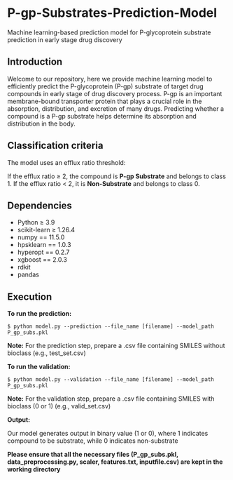 # P-gp-Substrates-Prediction-Model
Machine learning-based prediction model for P-glycoprotein substrate prediction in early stage drug discovery

## Introduction ## 

Welcome to our repository, here we provide machine learning model to efficiently predict the P-glycoprotein (P-gp) substrate of target drug compounds in early stage of drug discovery process.
P-gp is an important membrane-bound transporter protein that plays a crucial role in the absorption, distribution, and excretion of many drugs. Predicting whether a compound is a P-gp substrate helps determine its absorption and distribution in the body.

## Classification criteria ##
The model uses an efflux ratio threshold:
<p>
  If the efflux ratio &ge; 2, the compound is <strong>P-gp Substrate</strong> and belongs to class 1.
  If the efflux ratio &lt; 2, it is <strong>Non-Substrate</strong> and belongs to class 0.
</p>


## Dependencies ##

- Python ≥ 3.9
- scikit-learn ≥ 1.26.4
- numpy == 11.5.0
- hpsklearn == 1.0.3
- hyperopt == 0.2.7
- xgboost == 2.0.3
- rdkit
- pandas

## Execution ##
**To run the prediction:**

```
$ python model.py --prediction --file_name [filename] --model_path P_gp_subs.pkl
```
<strong>Note:</strong> For the prediction step, prepare a .csv file containing SMILES without bioclass (e.g., test_set.csv)

**To run the validation:**

```
$ python model.py --validation --file_name [filename] --model_path P_gp_subs.pkl
```
<strong>Note:</strong> For the validation step, prepare a .csv file containing SMILES with bioclass (0 or 1) (e.g., valid_set.csv)

**Output:**

Our model generates output in binary value (1 or 0), where 1 indicates compound to be substrate, while 0 indicates non-substrate
 
**Please ensure that all the necessary files (P_gp_subs.pkl, data_preprocessing.py, scaler, features.txt, inputfile.csv) are kept in the working directory**
